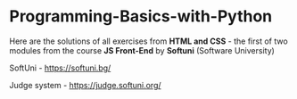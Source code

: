 # Programming-Basics-with-Python

Here are the solutions of all exercises from **HTML and CSS** - the first of two modules from the course **JS Front-End** by **Softuni** (Software University)

SoftUni - https://softuni.bg/

Judge system - https://judge.softuni.org/
